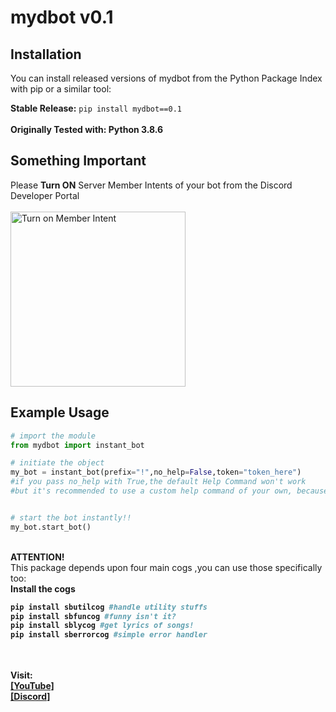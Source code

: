 # mydbot v0.1

## Installation

You can install released versions of mydbot from the Python Package Index with pip or a similar tool:

**Stable Release:** `pip install mydbot==0.1`<br>
<br>**Originally Tested with: Python 3.8.6**
## Something Important 
Please **Turn ON** Server Member Intents of your bot 
from the Discord Developer Portal<br>
<br>
<img align="center" alt="Turn on Member Intent" width="280px" src="https://raw.githubusercontent.com/Datavorous/datavorous.github.io/main/IMG_20210428_120207.jpg" />


## Example Usage
```python
# import the module
from mydbot import instant_bot

# initiate the object
my_bot = instant_bot(prefix="!",no_help=False,token="token_here") 
#if you pass no_help with True,the default Help Command won't work
#but it's recommended to use a custom help command of your own, because the default one is not good


# start the bot instantly!!
my_bot.start_bot()

```


<br><b>ATTENTION!</b><br>
This package depends upon four main cogs ,you can use those specifically too:<br>
<b>Install the cogs<b>

```python
pip install sbutilcog #handle utility stuffs
pip install sbfuncog #funny isn't it?
pip install sblycog #get lyrics of songs!
pip install sberrorcog #simple error handler
```


<br>
<br><b>
Visit:<br></b><a href = "https://youtube.com/channel/UCzQ0-MHhoUdItckrw6DvQIA">
[YouTube]</a>
<br>
<a href="https://discord.gg/V4BtrGxMAt">
[Discord]
</a>
